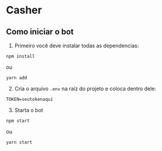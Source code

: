 # Casher
 
## Como iniciar o bot

1. Primeiro você deve instalar todas as dependencias: 
```npm
npm install
```
ou
```npm
yarn add
```
2. Cria o arquivo `.env` na raíz do projeto e coloca dentro dele: 
```
TOKEN=seutokenaqui
```
3. Starta o bot 
```npm
npm start
```
ou
```npm
yarn start
```